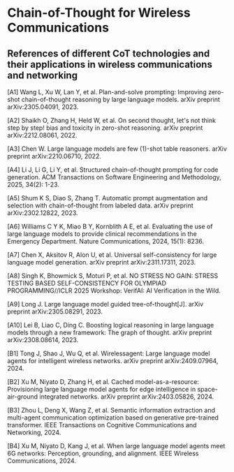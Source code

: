 # Chain-of-Thought for Wireless Communications

## References of different CoT technologies and their applications in wireless communications and networking

[A1] Wang L, Xu W, Lan Y, et al. Plan-and-solve prompting: Improving zero-shot chain-of-thought reasoning by large language models. arXiv preprint arXiv:2305.04091, 2023.

[A2] Shaikh O, Zhang H, Held W, et al. On second thought, let's not think step by step! bias and toxicity in zero-shot reasoning. arXiv preprint arXiv:2212.08061, 2022.

[A3] Chen W. Large language models are few (1)-shot table reasoners. arXiv preprint arXiv:2210.06710, 2022.

[A4] Li J, Li G, Li Y, et al. Structured chain-of-thought prompting for code generation. ACM Transactions on Software Engineering and Methodology, 2025, 34(2): 1-23.

[A5] Shum K S, Diao S, Zhang T. Automatic prompt augmentation and selection with chain-of-thought from labeled data. arXiv preprint arXiv:2302.12822, 2023.

[A6] Williams C Y K, Miao B Y, Kornblith A E, et al. Evaluating the use of large language models to provide clinical recommendations in the Emergency Department. Nature Communications, 2024, 15(1): 8236.

[A7] Chen X, Aksitov R, Alon U, et al. Universal self-consistency for large language model generation. arXiv preprint arXiv:2311.17311, 2023.

[A8] Singh K, Bhowmick S, Moturi P, et al. NO STRESS NO GAIN: STRESS TESTING BASED SELF-CONSISTENCY FOR OLYMPIAD PROGRAMMING//ICLR 2025 Workshop: VerifAI: AI Verification in the Wild.

[A9] Long J. Large language model guided tree-of-thought[J]. arXiv preprint arXiv:2305.08291, 2023.

[A10] Lei B, Liao C, Ding C. Boosting logical reasoning in large language models through a new framework: The graph of thought. arXiv preprint arXiv:2308.08614, 2023.

[B1] Tong J, Shao J, Wu Q, et al. Wirelessagent: Large language model agents for intelligent wireless networks. arXiv preprint arXiv:2409.07964, 2024.

[B2] Xu M, Niyato D, Zhang H, et al. Cached model-as-a-resource: Provisioning large language model agents for edge intelligence in space-air-ground integrated networks. arXiv preprint arXiv:2403.05826, 2024.

[B3] Zhou L, Deng X, Wang Z, et al. Semantic information extraction and multi-agent communication optimization based on generative pre-trained transformer. IEEE Transactions on Cognitive Communications and Networking, 2024.

[B4] Xu M, Niyato D, Kang J, et al. When large language model agents meet 6G networks: Perception, grounding, and alignment. IEEE Wireless Communications, 2024.

